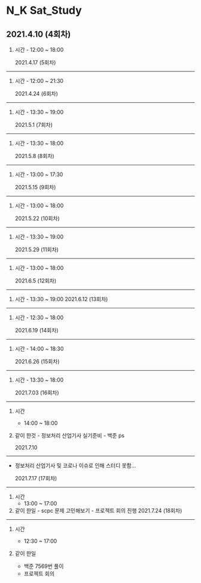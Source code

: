 # N_K Sat_Study

## 2021.4.10 (4회차)

1. 시간 - 12:00 ~ 18:00

   2021.4.17 (5회차)

---

1. 시간 - 12:00 ~ 21:30

   2021.4.24 (6회차)

---

1. 시간 - 13:30 ~ 19:00

   2021.5.1 (7회차)

---

1. 시간 - 13:30 ~ 18:00

   2021.5.8 (8회차)

---

1. 시간 - 13:00 ~ 17:30

   2021.5.15 (9회차)

---

1. 시간 - 13:00 ~ 18:00

   2021.5.22 (10회차)

---

1. 시간 - 13:30 ~ 19:00

   2021.5.29 (11회차)

---

1. 시간 - 13:00 ~ 18:00

   2021.6.5 (12회차)

---

1. 시간 - 13:30 ~ 19:00
   2021.6.12 (13회차)

---

1. 시간 - 12:30 ~ 18:00

   2021.6.19 (14회차)

---

1. 시간 - 14:00 ~ 18:30

   2021.6.26 (15회차)

---

1. 시간 - 13:30 ~ 18:00

   2021.7.03 (16회차)

---

1. 시간

   - 14:00 ~ 18:00

2. 같이 한것 - 정보처리 산업기사 실기준비 - 백준 ps

   2021.7.10

---

- 정보처리 산업기사 및 코로나 이슈로 인해 스터디 못함...

  2021.7.17 (17회차)

---

1. 시간
   - 13:00 ~ 17:00
2. 같이 한일 - scpc 문제 고민해보기 - 프로젝트 회의 진행
   2021.7.24 (18회차)

---

1. 시간

   - 12:30 ~ 17:00

2. 같이 한일
   - 백준 7569번 풀이
   - 프로젝트 회의
